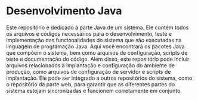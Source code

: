 # Desenvolvimento Java
Este repositório é dedicado à parte Java de um sistema. Ele contém todos os arquivos e códigos necessários para o desenvolvimento, teste e implementação das funcionalidades do sistema que são executadas na linguagem de programação Java.
Aqui você encontrará os pacotes Java que compõem o sistema, bem como arquivos de configuração, scripts de teste e documentação do código.
Além disso, este repositório pode incluir arquivos relacionados à implantação e configuração do ambiente de produção, como arquivos de configuração de servidor e scripts de implantação. Ele pode ser integrado a outros repositórios do sistema, como o repositório da parte web, para garantir que as diferentes partes do sistema estejam sincronizadas e funcionem corretamente em conjunto.
